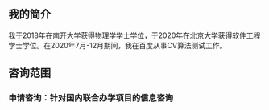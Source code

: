## 我的简介
我于2018年在南开大学获得物理学学士学位，于2020年在北京大学获得软件工程学士学位。在2020年7月-12月期间，我在百度从事CV算法测试工作。

## 咨询范围
### 申请咨询：针对国内联合办学项目的信息咨询
